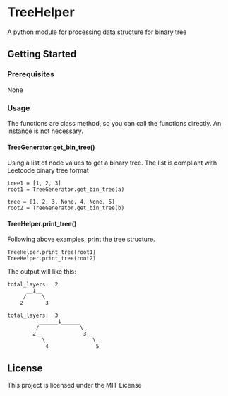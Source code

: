# TreeHelper

A python module for processing data structure for binary tree

## Getting Started

### Prerequisites

None


### Usage
The functions are class method, so you can call the functions directly. An instance is not necessary.
#### TreeGenerator.get_bin_tree()
Using a list of node values to get a binary tree.
The list is compliant with Leetcode binary tree format
```
tree1 = [1, 2, 3]
root1 = TreeGenerator.get_bin_tree(a)

tree = [1, 2, 3, None, 4, None, 5]
root2 = TreeGenerator.get_bin_tree(b)
```

#### TreeHelper.print_tree()
Following above examples, print the tree structure.

```
TreeHelper.print_tree(root1)
TreeHelper.print_tree(root2)
```
The output will like this:
```
total_layers:  2
      __1__
     /     \
    2       3
    
total_layers:  3
          ______1______
         /             \
        2__             3__
           \               \
            4               5

```

## License

This project is licensed under the MIT License
